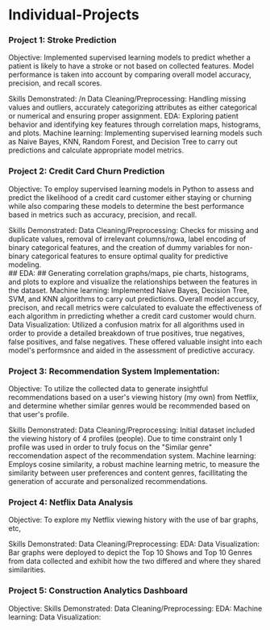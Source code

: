 # Individual-Projects

### Project 1: Stroke Prediction

  Objective: Implemented supervised learning models to predict whether a patient is likely to have a stroke or not based on collected features. Model performance is taken into account by comparing overall model accuracy, precision, and recall scores.
  
  Skills Demonstrated: 
     /n Data Cleaning/Preprocessing: Handling missing values and outliers, accurately categorizing attributes as either categorical or numerical and ensuring proper assignment.
      EDA: Exploring patient behavior and identifying key features through correlation maps, histograms, and plots.
      Machine learning: Implementing supervised learning models such as Naive Bayes, KNN, Random Forest, and Decision Tree to carry out predictions and calculate appropriate model metrics.

### Project 2: Credit Card Churn Prediction

  Objective: To employ supervised learning models in Python to assess and predict the likelihood of a credit card customer either staying or churning while also comparing these models to determine the best performance based in metrics such as accuracy, precision, and recall.
  
  Skills Demonstrated: 
      Data Cleaning/Preprocessing: Checks for missing and duplicate values, removal of irrelevant columns/rowa, label encoding of binary categorical features, and the creation of dummy variables for non-binary categorical features to ensure optimal quality for predictive modeling.     
    ## EDA: ## Generating correlation graphs/maps, pie charts, histograms, and plots to explore and visualize the relationships between the features in the dataset.
      Machine learning: Implemented Naive Bayes, Decision Tree, SVM, and KNN algorithms to carry out predictions. Overall model accurscy, precison, and recall metrics were calculated to evaluate the effectiveness of each algorithm in prredicting whether a credit card customer would churn.
      Data Visualization: Utilized a confusion matrix for all algorithms used in order to provide a detailed breakdown of true positives, true negatives, false positives, and false negatives. These offered valuable insight into each model's performsnce and aided in the assessment of predictive accuracy.

### Project 3: Recommendation System Implementation:

  Objective: To utilize the collected data to generate insightful recommendations based on a user's viewing history (my own) from Netflix, and determine whether similar genres would be recommended based on that user's profile.
  
  Skills Demonstrated: 
      Data Cleaning/Preprocessing: Initial dataset included the viewing history of 4 profiles (people). Due to time constraint only 1 profile was used in order to truly focus on the "Similar genre" reccomendation aspect of the recommendation system.
      Machine learning: Employs cosine similarity, a robust machine learning metric, to measure the similarity between user preferences and content genres, facillitating the generation of accurate and personalized recommendations.
      

### Project 4: Netflix Data Analysis
  
  Objective: To explore my Netflix viewing history with the use of bar graphs, etc,
  
  Skills Demonstrated: 
      Data Cleaning/Preprocessing: 
      EDA:
      Data Visualization: Bar graphs were deployed to depict the Top 10 Shows and Top 10 Genres from data collected and exhibit how the two differed and where they shared similarities.

### Project 5: Construction Analytics Dashboard

  Objective: 
  Skills Demonstrated: 
      Data Cleaning/Preprocessing: 
      EDA: 
      Machine learning: 
      Data Visualization: 
